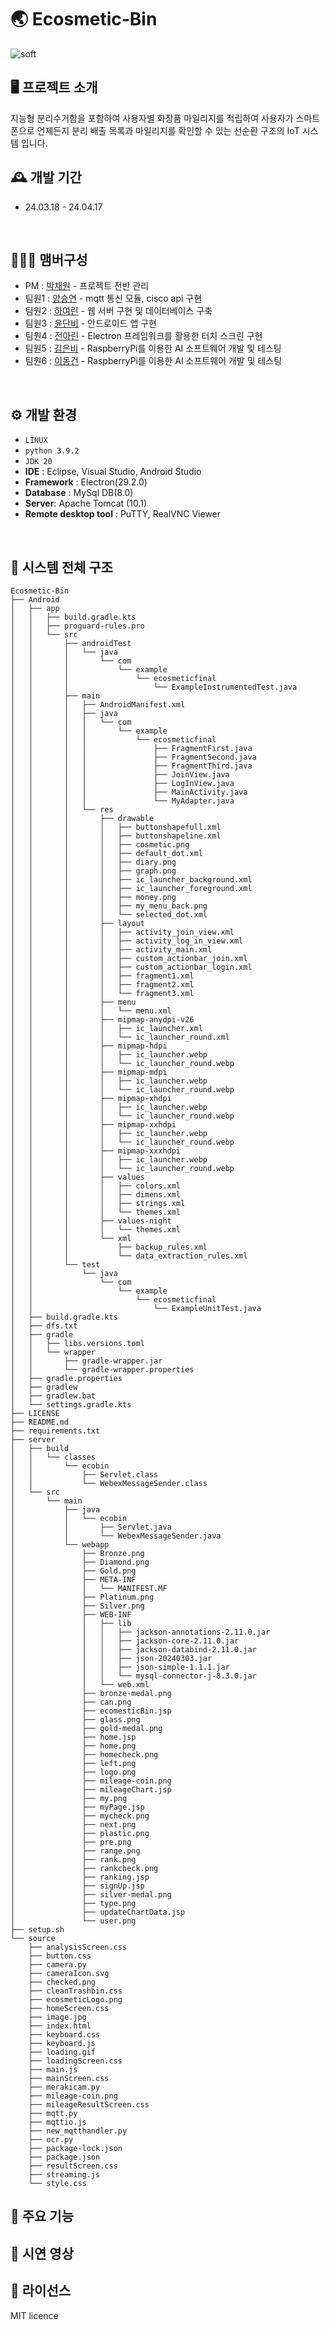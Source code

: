 # 🌏 Ecosmetic-Bin
![soft](https://capsule-render.vercel.app/api?type=soft&color=auto&text=2024%20Cisco%20Innovation%20Challenge%20Hackathon&fontSize=35&animation=twinkling)
<br>

## 🖥️ 프로젝트 소개
지능형 분리수거함을 포함하여 사용자별 화장품 마일리지를 적립하여 사용자가 스마트폰으로 언제든지 분리 배출 목록과 마일리지를 확인할 수 있는 선순환 구조의 IoT 시스템 입니다.
<br>

## 🕰️ 개발 기간
* 24.03.18 - 24.04.17
<br>

## 🧑‍🤝‍🧑 맴버구성
 - PM  : [박채원](https://github.com/muppychae1) - 프로젝트 전반 관리
 - 팀원1 : [양승연](https://github.com/YseungY) - mqtt 통신 모듈, cisco api 구현
 - 팀원2 : [하여린](https://github.com/niroey) - 웹 서버 구현 및 데이터베이스 구축
 - 팀원3 : [윤단비](https://github.com/yoondanbi) - 안드로이드 앱 구현
 - 팀원4 : [전아린](https://github.com/flsrinn) - Electron 프레임워크를 활용한 터치 스크린 구현
 - 팀원5 : [김은비](https://github.com/ssilverrain) - RaspberryPi를 이용한 AI 소프트웨어 개발 및 테스팅
 - 팀원6 : [이동건](https://github.com/mvg01) - RaspberryPi를 이용한 AI 소프트웨어 개발 및 테스팅
<br>

 ## ⚙️ 개발 환경
- `LINUX`
- `python 3.9.2`
- `JDK 20`
- **IDE** : Eclipse, Visual Studio, Android Studio
- **Framework** : Electron(29.2.0)
- **Database** : MySql DB(8.0)
- **Server**: Apache Tomcat (10.1)
- **Remote desktop tool** : PuTTY, RealVNC Viewer
<br>

## 🔧 시스템 전체 구조
```
Ecosmetic-Bin
├── Android
│   ├── app
│   │   ├── build.gradle.kts
│   │   ├── proguard-rules.pro
│   │   └── src
│   │       ├── androidTest
│   │       │   └── java
│   │       │       └── com
│   │       │           └── example
│   │       │               └── ecosmeticfinal
│   │       │                   └── ExampleInstrumentedTest.java
│   │       ├── main
│   │       │   ├── AndroidManifest.xml
│   │       │   ├── java
│   │       │   │   └── com
│   │       │   │       └── example
│   │       │   │           └── ecosmeticfinal
│   │       │   │               ├── FragmentFirst.java
│   │       │   │               ├── FragmentSecond.java
│   │       │   │               ├── FragmentThird.java
│   │       │   │               ├── JoinView.java
│   │       │   │               ├── LogInView.java
│   │       │   │               ├── MainActivity.java
│   │       │   │               └── MyAdapter.java
│   │       │   └── res
│   │       │       ├── drawable
│   │       │       │   ├── buttonshapefull.xml
│   │       │       │   ├── buttonshapeline.xml
│   │       │       │   ├── cosmetic.png
│   │       │       │   ├── default_dot.xml
│   │       │       │   ├── diary.png
│   │       │       │   ├── graph.png
│   │       │       │   ├── ic_launcher_background.xml
│   │       │       │   ├── ic_launcher_foreground.xml
│   │       │       │   ├── money.png
│   │       │       │   ├── my_menu_back.png
│   │       │       │   └── selected_dot.xml
│   │       │       ├── layout
│   │       │       │   ├── activity_join_view.xml
│   │       │       │   ├── activity_log_in_view.xml
│   │       │       │   ├── activity_main.xml
│   │       │       │   ├── custom_actionbar_join.xml
│   │       │       │   ├── custom_actionbar_login.xml
│   │       │       │   ├── fragment1.xml
│   │       │       │   ├── fragment2.xml
│   │       │       │   └── fragment3.xml
│   │       │       ├── menu
│   │       │       │   └── menu.xml
│   │       │       ├── mipmap-anydpi-v26
│   │       │       │   ├── ic_launcher.xml
│   │       │       │   └── ic_launcher_round.xml
│   │       │       ├── mipmap-hdpi
│   │       │       │   ├── ic_launcher.webp
│   │       │       │   └── ic_launcher_round.webp
│   │       │       ├── mipmap-mdpi
│   │       │       │   ├── ic_launcher.webp
│   │       │       │   └── ic_launcher_round.webp
│   │       │       ├── mipmap-xhdpi
│   │       │       │   ├── ic_launcher.webp
│   │       │       │   └── ic_launcher_round.webp
│   │       │       ├── mipmap-xxhdpi
│   │       │       │   ├── ic_launcher.webp
│   │       │       │   └── ic_launcher_round.webp
│   │       │       ├── mipmap-xxxhdpi
│   │       │       │   ├── ic_launcher.webp
│   │       │       │   └── ic_launcher_round.webp
│   │       │       ├── values
│   │       │       │   ├── colors.xml
│   │       │       │   ├── dimens.xml
│   │       │       │   ├── strings.xml
│   │       │       │   └── themes.xml
│   │       │       ├── values-night
│   │       │       │   └── themes.xml
│   │       │       └── xml
│   │       │           ├── backup_rules.xml
│   │       │           └── data_extraction_rules.xml
│   │       └── test
│   │           └── java
│   │               └── com
│   │                   └── example
│   │                       └── ecosmeticfinal
│   │                           └── ExampleUnitTest.java
│   ├── build.gradle.kts
│   ├── dfs.txt
│   ├── gradle
│   │   ├── libs.versions.toml
│   │   └── wrapper
│   │       ├── gradle-wrapper.jar
│   │       └── gradle-wrapper.properties
│   ├── gradle.properties
│   ├── gradlew
│   ├── gradlew.bat
│   └── settings.gradle.kts
├── LICENSE
├── README.md
├── requirements.txt
├── server
│   ├── build
│   │   └── classes
│   │       └── ecobin
│   │           ├── Servlet.class
│   │           └── WebexMessageSender.class
│   └── src
│       └── main
│           ├── java
│           │   └── ecobin
│           │       ├── Servlet.java
│           │       └── WebexMessageSender.java
│           └── webapp
│               ├── Bronze.png
│               ├── Diamond.png
│               ├── Gold.png
│               ├── META-INF
│               │   └── MANIFEST.MF
│               ├── Platinum.png
│               ├── Silver.png
│               ├── WEB-INF
│               │   ├── lib
│               │   │   ├── jackson-annotations-2.11.0.jar
│               │   │   ├── jackson-core-2.11.0.jar
│               │   │   ├── jackson-databind-2.11.0.jar
│               │   │   ├── json-20240303.jar
│               │   │   ├── json-simple-1.1.1.jar
│               │   │   └── mysql-connector-j-8.3.0.jar
│               │   └── web.xml
│               ├── bronze-medal.png
│               ├── can.png
│               ├── ecomesticBin.jsp
│               ├── glass.png
│               ├── gold-medal.png
│               ├── home.jsp
│               ├── home.png
│               ├── homecheck.png
│               ├── left.png
│               ├── logo.png
│               ├── mileage-coin.png
│               ├── mileageChart.jsp
│               ├── my.png
│               ├── myPage.jsp
│               ├── mycheck.png
│               ├── next.png
│               ├── plastic.png
│               ├── pre.png
│               ├── range.png
│               ├── rank.png
│               ├── rankcheck.png
│               ├── ranking.jsp
│               ├── signUp.jsp
│               ├── silver-medal.png
│               ├── type.png
│               ├── updateChartData.jsp
│               └── user.png
├── setup.sh
└── source
    ├── analysisScreen.css
    ├── button.css
    ├── camera.py
    ├── cameraIcon.svg
    ├── checked.png
    ├── cleanTrashbin.css
    ├── ecosmeticLogo.png
    ├── homeScreen.css
    ├── image.jpg
    ├── index.html
    ├── keyboard.css
    ├── keyboard.js
    ├── loading.gif
    ├── loadingScreen.css
    ├── main.js
    ├── mainScreen.css
    ├── merakicam.py
    ├── mileage-coin.png
    ├── mileageResultScreen.css
    ├── mqtt.py
    ├── mqttio.js
    ├── new_mqtthandler.py
    ├── ocr.py
    ├── package-lock.json
    ├── package.json
    ├── resultScreen.css
    ├── streaming.js
    └── style.css

```

## 💝 주요 기능


## 🚀 시연 영상


## 📜 라이선스
MIT licence
